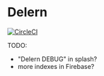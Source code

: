 # Delern

[![CircleCI](https://circleci.com/gh/dasfoo/delern.svg?style=svg)](https://circleci.com/gh/dasfoo/delern)

TODO:

* "Delern DEBUG" in splash?
* more indexes in Firebase?
